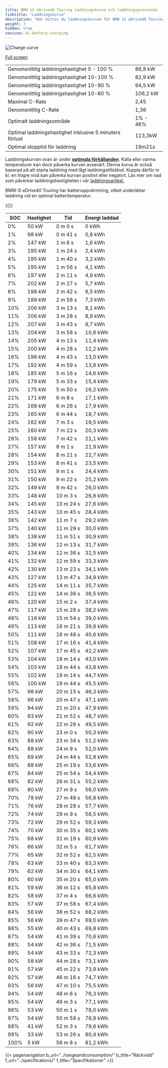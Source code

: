 ```yaml
---
title: BMW i5 eDrive40 Touring laddningskurva och laddningsprestanda
linktitle: "Laddningskurva"
description: "Här hittar du laddningskurvan för BMW i5 eDrive40 Touring."
weight: 3
hidden: true
navicon: bi-battery-charging
---
```

<!-- markdownlint-disable MD033 -->
<img src="/images/models/bmw/i5/i5_edrive40_touring/chargingcurve.svg" alt="Charge curve" class="img-fluid">

[Full screen](/images/models/bmw/i5/i5_edrive40_touring/chargingcurve.svg)


<table class="table table-striped border">
<tbody>
<tr>
<td>Genomsnittlig laddningshastighet 0 - 100 %</td><td>86,8 kW</td>
</tr>
<tr>
<td>Genomsnittlig laddningshastighet 10-100 %</td><td>82,9 kW</td>
</tr>
<tr>
<td>Genomsnittlig laddningshastighet 10-90 %</td><td>94,5 kW</td>
</tr>
<tr>
<td>Genomsnittlig laddningshastighet 10-80 %</td><td>106,2 kW</td>
</tr>
<tr>
<td>Maximal C-Rate</td><td>2,45</td>
</tr>
<tr>
<td>Genomsnittlig C-Rate</td><td>1,36</td>
</tr>
<tr>
<td>Optimalt laddningsområde</td><td>1% - 46%</td>
</tr>
<tr>
<td>Optimal laddningshastighet inklusive 5 minuters förlust</td><td>113,3kW</td>
</tr>
<tr>
<td>Optimal stopptid för laddning</td><td>19m21s</td>
</tr>
</tbody>
</table>


Laddningskurvan ovan är under **[optimala förhållanden](../../../../../technology/battery/charging/#temperatur)**. Kalla eller varma temperaturer kan dock påverka kurvan avsevärt. Denna kurva är också baserad på att starta laddning med lågt laddningstillstånd. Koppla därför in kl. en högre nivå kan påverka kurvan positivt eller negativt. Läs mer om vad som påverkar laddningshastigheten i vår [laddningsartikel.](../../../../../technology/battery/charging/)


BMW i5 eDrive40 Touring har batteriuppvärmning, vilket underlättar laddning vid en optimal batteritemperatur.


{{<evkxdisplayaddarticle />}}
<table class="table table-striped border">
<thead>
<tr><th>SOC</th><th>Hastighet</th><th>Tid</th><th>Energi laddad</th></tr>
</thead>
<tbody>
<tr>
<td>0%</td><td>50 kW</td><td> 0 m 0 s </td><td>0 kWh </td>
</tr>
<tr>
<td>1%</td><td>98 kW</td><td> 0 m 41 s </td><td>0,8 kWh </td>
</tr>
<tr>
<td>2%</td><td>147 kW</td><td> 1 m 6 s </td><td>1,6 kWh </td>
</tr>
<tr>
<td>3%</td><td>195 kW</td><td> 1 m 24 s </td><td>2,4 kWh </td>
</tr>
<tr>
<td>4%</td><td>195 kW</td><td> 1 m 40 s </td><td>3,2 kWh </td>
</tr>
<tr>
<td>5%</td><td>195 kW</td><td> 1 m 56 s </td><td>4,1 kWh </td>
</tr>
<tr>
<td>6%</td><td>197 kW</td><td> 2 m 11 s </td><td>4,9 kWh </td>
</tr>
<tr>
<td>7%</td><td>202 kW</td><td> 2 m 27 s </td><td>5,7 kWh </td>
</tr>
<tr>
<td>8%</td><td>198 kW</td><td> 2 m 42 s </td><td>6,5 kWh </td>
</tr>
<tr>
<td>9%</td><td>199 kW</td><td> 2 m 58 s </td><td>7,3 kWh </td>
</tr>
<tr>
<td>10%</td><td>206 kW</td><td> 3 m 13 s </td><td>8,1 kWh </td>
</tr>
<tr>
<td>11%</td><td>206 kW</td><td> 3 m 28 s </td><td>8,9 kWh </td>
</tr>
<tr>
<td>12%</td><td>207 kW</td><td> 3 m 43 s </td><td>9,7 kWh </td>
</tr>
<tr>
<td>13%</td><td>204 kW</td><td> 3 m 58 s </td><td>10,6 kWh </td>
</tr>
<tr>
<td>14%</td><td>205 kW</td><td> 4 m 13 s </td><td>11,4 kWh </td>
</tr>
<tr>
<td>15%</td><td>200 kW</td><td> 4 m 28 s </td><td>12,2 kWh </td>
</tr>
<tr>
<td>16%</td><td>196 kW</td><td> 4 m 43 s </td><td>13,0 kWh </td>
</tr>
<tr>
<td>17%</td><td>192 kW</td><td> 4 m 59 s </td><td>13,8 kWh </td>
</tr>
<tr>
<td>18%</td><td>185 kW</td><td> 5 m 16 s </td><td>14,6 kWh </td>
</tr>
<tr>
<td>19%</td><td>179 kW</td><td> 5 m 33 s </td><td>15,4 kWh </td>
</tr>
<tr>
<td>20%</td><td>175 kW</td><td> 5 m 50 s </td><td>16,2 kWh </td>
</tr>
<tr>
<td>21%</td><td>171 kW</td><td> 6 m 8 s </td><td>17,1 kWh </td>
</tr>
<tr>
<td>22%</td><td>168 kW</td><td> 6 m 26 s </td><td>17,9 kWh </td>
</tr>
<tr>
<td>23%</td><td>165 kW</td><td> 6 m 44 s </td><td>18,7 kWh </td>
</tr>
<tr>
<td>24%</td><td>162 kW</td><td> 7 m 3 s </td><td>19,5 kWh </td>
</tr>
<tr>
<td>25%</td><td>160 kW</td><td> 7 m 22 s </td><td>20,3 kWh </td>
</tr>
<tr>
<td>26%</td><td>158 kW</td><td> 7 m 42 s </td><td>21,1 kWh </td>
</tr>
<tr>
<td>27%</td><td>157 kW</td><td> 8 m 1 s </td><td>21,9 kWh </td>
</tr>
<tr>
<td>28%</td><td>154 kW</td><td> 8 m 21 s </td><td>22,7 kWh </td>
</tr>
<tr>
<td>29%</td><td>153 kW</td><td> 8 m 41 s </td><td>23,5 kWh </td>
</tr>
<tr>
<td>30%</td><td>151 kW</td><td> 9 m 1 s </td><td>24,4 kWh </td>
</tr>
<tr>
<td>31%</td><td>150 kW</td><td> 9 m 22 s </td><td>25,2 kWh </td>
</tr>
<tr>
<td>32%</td><td>149 kW</td><td> 9 m 42 s </td><td>26,0 kWh </td>
</tr>
<tr>
<td>33%</td><td>148 kW</td><td> 10 m 3 s </td><td>26,8 kWh </td>
</tr>
<tr>
<td>34%</td><td>145 kW</td><td> 10 m 24 s </td><td>27,6 kWh </td>
</tr>
<tr>
<td>35%</td><td>143 kW</td><td> 10 m 45 s </td><td>28,4 kWh </td>
</tr>
<tr>
<td>36%</td><td>142 kW</td><td> 11 m 7 s </td><td>29,2 kWh </td>
</tr>
<tr>
<td>37%</td><td>140 kW</td><td> 11 m 29 s </td><td>30,0 kWh </td>
</tr>
<tr>
<td>38%</td><td>138 kW</td><td> 11 m 51 s </td><td>30,9 kWh </td>
</tr>
<tr>
<td>39%</td><td>136 kW</td><td> 12 m 13 s </td><td>31,7 kWh </td>
</tr>
<tr>
<td>40%</td><td>134 kW</td><td> 12 m 36 s </td><td>32,5 kWh </td>
</tr>
<tr>
<td>41%</td><td>132 kW</td><td> 12 m 59 s </td><td>33,3 kWh </td>
</tr>
<tr>
<td>42%</td><td>130 kW</td><td> 13 m 23 s </td><td>34,1 kWh </td>
</tr>
<tr>
<td>43%</td><td>127 kW</td><td> 13 m 47 s </td><td>34,9 kWh </td>
</tr>
<tr>
<td>44%</td><td>125 kW</td><td> 14 m 11 s </td><td>35,7 kWh </td>
</tr>
<tr>
<td>45%</td><td>122 kW</td><td> 14 m 36 s </td><td>36,5 kWh </td>
</tr>
<tr>
<td>46%</td><td>120 kW</td><td> 15 m 2 s </td><td>37,4 kWh </td>
</tr>
<tr>
<td>47%</td><td>117 kW</td><td> 15 m 28 s </td><td>38,2 kWh </td>
</tr>
<tr>
<td>48%</td><td>116 kW</td><td> 15 m 54 s </td><td>39,0 kWh </td>
</tr>
<tr>
<td>49%</td><td>113 kW</td><td> 16 m 21 s </td><td>39,8 kWh </td>
</tr>
<tr>
<td>50%</td><td>111 kW</td><td> 16 m 48 s </td><td>40,6 kWh </td>
</tr>
<tr>
<td>51%</td><td>108 kW</td><td> 17 m 16 s </td><td>41,4 kWh </td>
</tr>
<tr>
<td>52%</td><td>107 kW</td><td> 17 m 45 s </td><td>42,2 kWh </td>
</tr>
<tr>
<td>53%</td><td>104 kW</td><td> 18 m 14 s </td><td>43,0 kWh </td>
</tr>
<tr>
<td>54%</td><td>103 kW</td><td> 18 m 44 s </td><td>43,8 kWh </td>
</tr>
<tr>
<td>55%</td><td>102 kW</td><td> 19 m 14 s </td><td>44,7 kWh </td>
</tr>
<tr>
<td>56%</td><td>100 kW</td><td> 19 m 44 s </td><td>45,5 kWh </td>
</tr>
<tr>
<td>57%</td><td>98 kW</td><td> 20 m 15 s </td><td>46,3 kWh </td>
</tr>
<tr>
<td>58%</td><td>96 kW</td><td> 20 m 47 s </td><td>47,1 kWh </td>
</tr>
<tr>
<td>59%</td><td>94 kW</td><td> 21 m 20 s </td><td>47,9 kWh </td>
</tr>
<tr>
<td>60%</td><td>93 kW</td><td> 21 m 52 s </td><td>48,7 kWh </td>
</tr>
<tr>
<td>61%</td><td>92 kW</td><td> 22 m 26 s </td><td>49,5 kWh </td>
</tr>
<tr>
<td>62%</td><td>90 kW</td><td> 23 m 0 s </td><td>50,3 kWh </td>
</tr>
<tr>
<td>63%</td><td>88 kW</td><td> 23 m 34 s </td><td>51,2 kWh </td>
</tr>
<tr>
<td>64%</td><td>88 kW</td><td> 24 m 9 s </td><td>52,0 kWh </td>
</tr>
<tr>
<td>65%</td><td>89 kW</td><td> 24 m 44 s </td><td>52,8 kWh </td>
</tr>
<tr>
<td>66%</td><td>88 kW</td><td> 25 m 19 s </td><td>53,6 kWh </td>
</tr>
<tr>
<td>67%</td><td>84 kW</td><td> 25 m 54 s </td><td>54,4 kWh </td>
</tr>
<tr>
<td>68%</td><td>82 kW</td><td> 26 m 31 s </td><td>55,2 kWh </td>
</tr>
<tr>
<td>69%</td><td>80 kW</td><td> 27 m 9 s </td><td>56,0 kWh </td>
</tr>
<tr>
<td>70%</td><td>78 kW</td><td> 27 m 48 s </td><td>56,8 kWh </td>
</tr>
<tr>
<td>71%</td><td>76 kW</td><td> 28 m 28 s </td><td>57,7 kWh </td>
</tr>
<tr>
<td>72%</td><td>74 kW</td><td> 29 m 9 s </td><td>58,5 kWh </td>
</tr>
<tr>
<td>73%</td><td>72 kW</td><td> 29 m 52 s </td><td>59,3 kWh </td>
</tr>
<tr>
<td>74%</td><td>70 kW</td><td> 30 m 35 s </td><td>60,1 kWh </td>
</tr>
<tr>
<td>75%</td><td>68 kW</td><td> 31 m 19 s </td><td>60,9 kWh </td>
</tr>
<tr>
<td>76%</td><td>66 kW</td><td> 32 m 5 s </td><td>61,7 kWh </td>
</tr>
<tr>
<td>77%</td><td>65 kW</td><td> 32 m 52 s </td><td>62,5 kWh </td>
</tr>
<tr>
<td>78%</td><td>63 kW</td><td> 33 m 40 s </td><td>63,3 kWh </td>
</tr>
<tr>
<td>79%</td><td>62 kW</td><td> 34 m 30 s </td><td>64,1 kWh </td>
</tr>
<tr>
<td>80%</td><td>60 kW</td><td> 35 m 20 s </td><td>65,0 kWh </td>
</tr>
<tr>
<td>81%</td><td>59 kW</td><td> 36 m 12 s </td><td>65,8 kWh </td>
</tr>
<tr>
<td>82%</td><td>58 kW</td><td> 37 m 4 s </td><td>66,6 kWh </td>
</tr>
<tr>
<td>83%</td><td>57 kW</td><td> 37 m 58 s </td><td>67,4 kWh </td>
</tr>
<tr>
<td>84%</td><td>56 kW</td><td> 38 m 52 s </td><td>68,2 kWh </td>
</tr>
<tr>
<td>85%</td><td>56 kW</td><td> 39 m 47 s </td><td>69,0 kWh </td>
</tr>
<tr>
<td>86%</td><td>55 kW</td><td> 40 m 43 s </td><td>69,8 kWh </td>
</tr>
<tr>
<td>87%</td><td>54 kW</td><td> 41 m 39 s </td><td>70,6 kWh </td>
</tr>
<tr>
<td>88%</td><td>54 kW</td><td> 42 m 36 s </td><td>71,5 kWh </td>
</tr>
<tr>
<td>89%</td><td>54 kW</td><td> 43 m 33 s </td><td>72,3 kWh </td>
</tr>
<tr>
<td>90%</td><td>58 kW</td><td> 44 m 28 s </td><td>73,1 kWh </td>
</tr>
<tr>
<td>91%</td><td>57 kW</td><td> 45 m 22 s </td><td>73,9 kWh </td>
</tr>
<tr>
<td>92%</td><td>57 kW</td><td> 46 m 16 s </td><td>74,7 kWh </td>
</tr>
<tr>
<td>93%</td><td>56 kW</td><td> 47 m 10 s </td><td>75,5 kWh </td>
</tr>
<tr>
<td>94%</td><td>54 kW</td><td> 48 m 6 s </td><td>76,3 kWh </td>
</tr>
<tr>
<td>95%</td><td>54 kW</td><td> 49 m 3 s </td><td>77,1 kWh </td>
</tr>
<tr>
<td>96%</td><td>53 kW</td><td> 50 m 1 s </td><td>78,0 kWh </td>
</tr>
<tr>
<td>97%</td><td>54 kW</td><td> 50 m 58 s </td><td>78,8 kWh </td>
</tr>
<tr>
<td>98%</td><td>41 kW</td><td> 52 m 3 s </td><td>79,6 kWh </td>
</tr>
<tr>
<td>99%</td><td>33 kW</td><td> 53 m 26 s </td><td>80,4 kWh </td>
</tr>
<tr>
<td>100%</td><td>5 kW</td><td> 56 m 8 s </td><td>81,2 kWh </td>
</tr>
</tbody>
</table>


{{< pagenavigation b_url="../rangeandconsumption/" b_title="Räckvidd" f_url="../specifications/" f_title="Specifikationer" >}}
